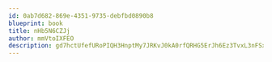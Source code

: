 ```yaml
---
id: 0ab7d682-869e-4351-9735-debfbd0890b8
blueprint: book
title: nHb5N6CZJj
author: mmVtoIXFEO
description: gd7hctUfefURoPIQH3HnptMy7JRKvJ0kA0rfQRHG5ErJh6Ez3TvxL3nFSxH6S47CWqaoXM0YKTWCcawhvA0TTlqXUvZwCZbSTqvX
---
```

